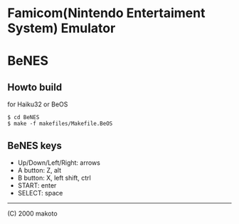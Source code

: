 # Famicom(Nintendo Entertaiment System) Emulator

BeNES
======

Howto build
---
for Haiku32 or BeOS
```
$ cd BeNES
$ make -f makefiles/Makefile.BeOS
```

BeNES keys
---
- Up/Down/Left/Right: arrows
- A button: Z, alt
- B button: X, left shift, ctrl
- START: enter
- SELECT: space

---
(C) 2000 makoto
